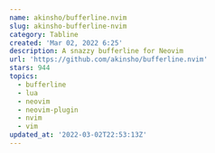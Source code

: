 ```yaml
---
name: akinsho/bufferline.nvim
slug: akinsho-bufferline-nvim
category: Tabline
created: 'Mar 02, 2022 6:25'
description: A snazzy bufferline for Neovim
url: 'https://github.com/akinsho/bufferline.nvim'
stars: 944
topics:
  - bufferline
  - lua
  - neovim
  - neovim-plugin
  - nvim
  - vim
updated_at: '2022-03-02T22:53:13Z'
---
```


